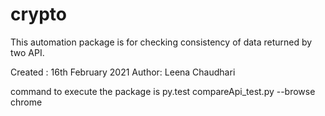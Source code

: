 # crypto
This automation package is for checking consistency of data returned by two API.

Created : 16th February 2021
Author: Leena Chaudhari

command to execute the package is py.test compareApi_test.py --browse chrome


